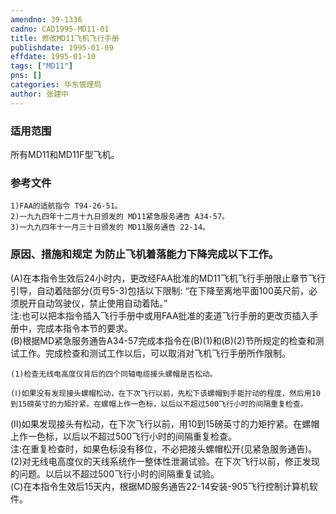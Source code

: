 ```yaml
---
amendno: 39-1336  
cadno: CAD1995-MD11-01  
title: 修改MD11飞机飞行手册  
publishdate: 1995-01-09  
effdate: 1995-01-10  
tags: ["MD11"]  
pns: []  
categories: 华东管理局  
author: 张建中  
---
```

  
### 适用范围  
所有MD11和MD11F型飞机。  
  
<!--more-->  
### 参考文件  
    1)FAA的适航指令 T94-26-51。  
    2)一九九四年十二月十九日颁发的 MD11紧急服务通告 A34-57。  
    3)一九九四年十一月三十日颁发的 MD11服务通告 22-14。  
  
### 原因、措施和规定     为防止飞机着落能力下降完成以下工作。  
(A)在本指令生效后24小时内，更改经FAA批准的MD11飞机飞行手册限止章节飞行引导，自动着陆部分(页号5-3)包括以下限制: “在下降至离地平面100英尺前，必须脱开自动驾驶仪，禁止使用自动着陆。”  
 注:也可以把本指令插入飞行手册中或用FAA批准的麦道飞行手册的更改页插入手册中，完成本指令本节的要求。  
(B)根据MD紧急服务通告A34-57完成本指令在(B)(1)和(B)(2)节所规定的检查和测试工作。完成检查和测试工作以后，可以取消对飞机飞行手册所作限制。  
  
    (1)检查无线电高度仪背后的四个同轴电缆接头螺帽是否松动。  
      
    (Ⅰ)如果没有发现接头螺帽松动，在下次飞行以前，先松下该螺帽到手能拧动的程度，然后用10到15磅英寸的力矩拧紧。在螺帽上作一色标，以后以不超过500飞行小时的间隔重复检查。  
(Ⅱ)如果发现接头有松动，在下次飞行以前，用10到15磅英寸的力矩拧紧。在螺帽上作一色标，以后以不超过500飞行小时的间隔重复检查。  
    注:在重复检查时，如果色标没有移位，不必把接头螺帽松开(见紧急服务通告)。  
    (2)对无线电高度仪的天线系统作一整体性泄漏试验。在下次飞行以前，修正发现的问题。以后以不超过500飞行小时的间隔重复试验。  
 (C)在本指令生效后15天内，根据MD服务通告22-14安装-905飞行控制计算机软件。  
  
